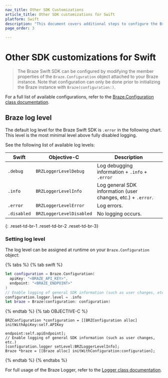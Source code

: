 ```yaml
---
nav_title: Other SDK Customizations
article_title: Other SDK customizations for Swift
platform: Swift
description: "This document covers additional steps to configure the Braze Swift SDK."
page_order: 3

---
```


# Other SDK customizations for Swift

> The Braze Swift SDK can be configured by modifying the member properties of the `Braze.Configuration` object attached to your Braze instance. Note that configuration can only be done prior to initializing the Braze instance with `Braze(configuration:)`.

For a full list of available configurations, refer to the [Braze.Configuration class documentation][1].

## Braze log level

The default log level for the Braze Swift SDK is `.error` in the following chart. This level is the most minimal level above fully disabled logging.

See the following list of available log levels:

| Swift       | Objective-C              | Description                                                       |
|-------------|--------------------------|-------------------------------------------------------------------|
| `.debug`    | `BRZLoggerLevelDebug`    | Log debugging information + `.info` + `.error`                    |
| `.info`     | `BRZLoggerLevelInfo`     | Log general SDK information (user changes, etc.) + `.error`. |
| `.error`    | `BRZLoggerLevelError`    | Log errors.                                                       |
| `.disabled` | `BRZLoggerLevelDisabled` | No logging occurs.                                                |
{: .reset-td-br-1 .reset-td-br-2 .reset-td-br-3}

### Setting log level

The log level can be assigned at runtime on your `Braze.Configuration` object:

{% tabs %}
{% tab swift %}

```swift
let configuration = Braze.Configuration(
  apiKey: "<BRAZE_API_KEY>",
  endpoint: "<BRAZE_ENDPOINT>"
)
// Enable logging of general SDK information (such as user changes, etc.)
configuration.logger.level = .info
let braze = Braze(configuration: configuration)
```

{% endtab %}
{% tab OBJECTIVE-C %}

```objc
BRZConfiguration *configuration = [[BRZConfiguration alloc] initWithApiKey:self.APIKey
                                                                  endpoint:self.apiEndpoint];
// Enable logging of general SDK information (such as user changes, etc.)
[configuration.logger setLevel:BRZLoggerLevelInfo];
Braze *braze = [[Braze alloc] initWithConfiguration:configuration];
```

{% endtab %}
{% endtabs %}

For full usage of the Braze Logger, refer to the [Logger class documentation][2].

[1]: https://braze-inc.github.io/braze-swift-sdk/documentation/brazekit/braze/configuration-swift.class
[2]: https://braze-inc.github.io/braze-swift-sdk/documentation/brazekit/braze/configuration-swift.class/logger-swift.class
